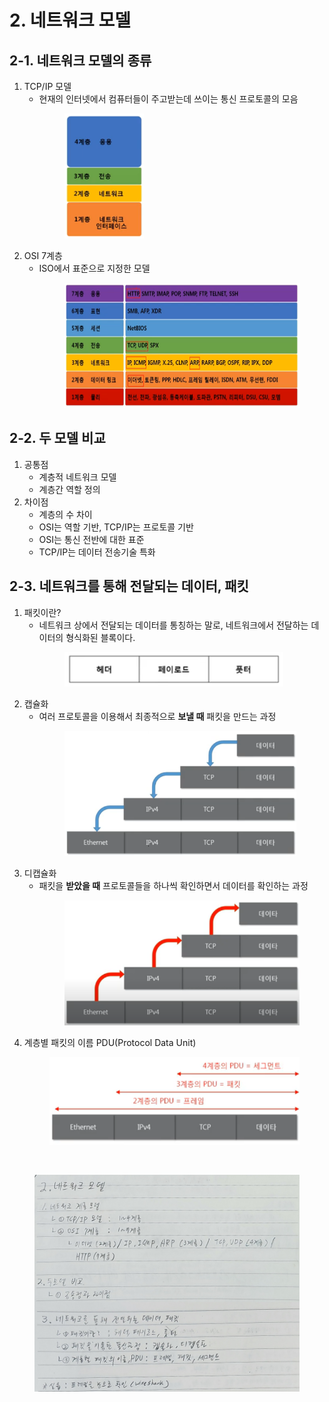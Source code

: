 # 2. 네트워크 모델

## 2-1. 네트워크 모델의 종류
1. TCP/IP 모델
    - 현재의 인터넷에서 컴퓨터들이 주고받는데 쓰이는 통신 프로토콜의 모음<br>
        <figure>
        <img src="./imgsrc/TCP_IP_Model.PNG" height="200">
        </figure>
2. OSI 7계층
    - ISO에서 표준으로 지정한 모델<br>
        <figure>
        <img src="./imgsrc/OSI_7Layer_InDetail.PNG" height="200">
        </figure>

## 2-2. 두 모델 비교
1. 공통점
    - 계층적 네트워크 모델
    - 계층간 역할 정의
2. 차이점
    - 계층의 수 차이
    - OSI는 역할 기반, TCP/IP는 프로토콜 기반
    - OSI는 통신 전반에 대한 표준
    - TCP/IP는 데이터 전송기술 특화

## 2-3. 네트워크를 통해 전달되는 데이터, 패킷
1. 패킷이란?
    - 네트워크 상에서 전달되는 데이터를 통칭하는 말로, 네트워크에서 전달하는 데이터의 형식화된 블록이다.<br>
        <figure>
        <img src="./imgsrc/BasicPackit.PNG" width="350">
        </figure>
2. 캡슐화
    - 여러 프로토콜을 이용해서 최종적으로 **보낼 때** 패킷을 만드는 과정<br>
        <figure>
        <img src="./imgsrc/PackitEncapsulation.PNG" height="200">
        </figure>
3. 디캡슐화
    - 패킷을 **받았을 때** 프로토콜들을 하나씩 확인하면서 데이터를 확인하는 과정<br>
        <figure>
        <img src="./imgsrc/PackitDecapsulation.PNG" height="200">
        </figure>
4. 계층별 패킷의 이름 PDU(Protocol Data Unit)<br>
        <figure>
        <img src="./imgsrc/PDU.png" height="140">
        </figure>

<br>

<figure>
<img src="./imgsrc/02_NetworkModel.png" width="600">
</figure>